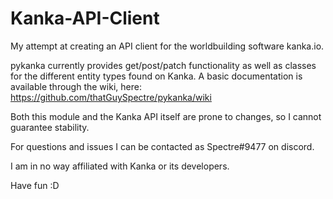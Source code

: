 # Kanka-API-Client

My attempt at creating an API client for the worldbuilding software kanka.io. 

pykanka currently  provides get/post/patch functionality  as well as classes for the different entity types found on Kanka. A basic documentation is available through the wiki, here: https://github.com/thatGuySpectre/pykanka/wiki

Both this module and the Kanka API itself are prone to changes, so I cannot guarantee stability.

For questions and issues I can be contacted as Spectre#9477 on discord.

I am in no way affiliated with Kanka or its developers.

Have fun :D
